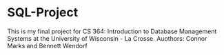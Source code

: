 # SQL-Project
This is my final project for CS 364: Introduction to Database Management Systems at the University of Wisconsin - La Crosse.
Auothors: Connor Marks and Bennett Wendorf
